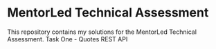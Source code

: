 # MentorLed Technical Assessment
This repository contains my solutions for the MentorLed Technical Assessment.
Task One - Quotes REST API
